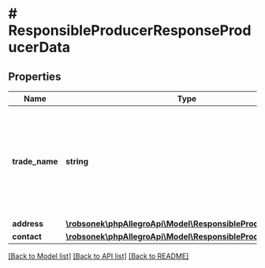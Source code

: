 # # ResponsibleProducerResponseProducerData

## Properties

Name | Type | Description | Notes
------------ | ------------- | ------------- | -------------
**trade_name** | **string** | Name of company, first name and last name or trade name of company responsible for producing product. | [optional]
**address** | [**\robsonek\phpAllegroApi\Model\ResponsibleProducerAddress**](ResponsibleProducerAddress.md) |  | [optional]
**contact** | [**\robsonek\phpAllegroApi\Model\ResponsibleProducerContact**](ResponsibleProducerContact.md) |  | [optional]

[[Back to Model list]](../../README.md#models) [[Back to API list]](../../README.md#endpoints) [[Back to README]](../../README.md)
